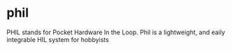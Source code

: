 # phil
PHIL stands for Pocket Hardware In the Loop. Phil is a lightweight, and eaily integrable HIL system for hobbyists
